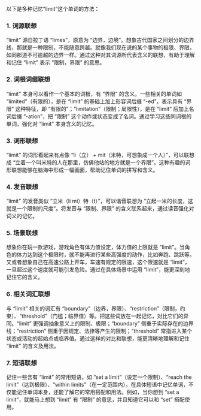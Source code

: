以下是多种记忆“limit”这个单词的方法：

### 1. 词源联想
“limit” 源自拉丁语 “limes”，原意为 “边界，边境”。想象古代国家之间划分的边界线，那就是一种限制，不能随意跨越。就像我们现在说的某个事物的极限、界限，如同那道不可逾越的边界一样。通过这种对其词源所代表含义的联想，有助于理解和记住 “limit” 表示 “限制，界限” 的意思。

### 2. 词根词缀联想
“limit” 本身可以看作一个基本的词根，有 “界限” 的含义。一些相关的单词如 “limited”（有限的），是在 “limit” 的基础上加上形容词后缀 “-ed”，表示具有 “界限” 这种特征，即 “有限的”；“limitation”（限制；局限性），是在 “limit” 后加上名词后缀 “-ation”，把 “限制” 这个动作或状态变成了名词。通过学习这些同词根的单词，强化对 “limit” 本身含义的记忆。

### 3. 词形联想
“limit” 的词形看起来有点像 “li（立） + mit（米特，可想象成一个人）”，可以联想成 “立着一个叫米特的人在那里，仿佛他站的地方就是一个界限”。这种有趣的词形联想能够在脑海中形成一幅画面，帮助记住单词的拼写和含义。

### 4. 发音联想
“limit” 的发音类似 “立米（li mi）特（t）”，可以谐音联想为 “立起一米的长度，这就是一个限制的尺度”。将发音与 “限制、界限” 的含义联系起来，通过读音强化对词义的记忆。

### 5. 场景联想
想象你在玩一款游戏，游戏角色有体力值设定，体力值的上限就是 “limit”。当角色的体力达到这个极限时，就不能再进行某些高强度的动作，比如奔跑、跳跃等。又或者想象自己在高速公路上开车，车速有规定的限速，这个限速就是 “limit”，一旦超过这个速度就可能引发危险。通过在具体场景中运用 “limit”，能更深刻地记住它的含义。

### 6. 相关词汇联想
与 “limit” 相关的词汇有 “boundary”（边界，界限）、“restriction”（限制，约束）、“threshold”（门槛；临界值）等。把这些词放在一起记忆，对比它们的异同。“limit” 更强调抽象意义上的限制、极限；“boundary” 侧重于实际存在的边界线；“restriction” 侧重于因规定、法律等产生的限制；“threshold” 常指进入某个状态或活动的起始点或临界值。通过这样的对比和联想，能更清晰地理解和记住 “limit” 的含义及用法。

### 7. 短语联想
记住一些含有 “limit” 的常用短语，如 “set a limit”（设定一个限制）、“reach the limit”（达到极限）、“within limits”（在一定范围内）。在具体短语中记忆单词，不仅能记住单词本身，还能了解它的常用搭配和用法。例如，当你想到 “set a limit”，就能马上想到 “limit” 有 “限制” 的意思，并且知道它可以和 “set” 搭配使用。 